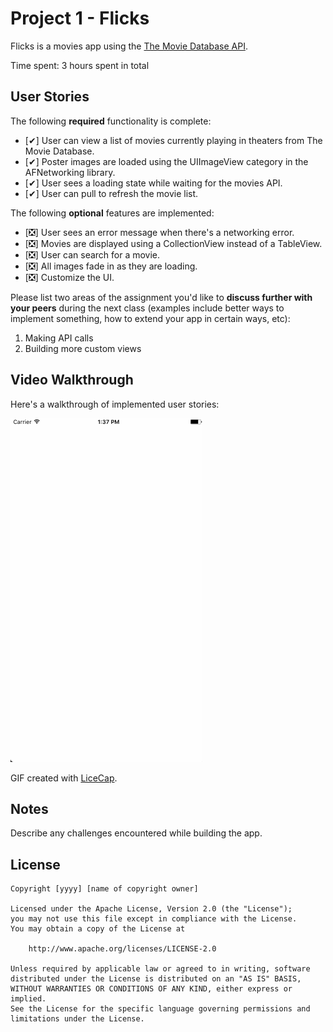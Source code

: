 # Project 1 - Flicks

Flicks is a movies app using the [The Movie Database API](http://docs.themoviedb.apiary.io/#).

Time spent: 3 hours spent in total

## User Stories

The following **required** functionality is complete:

- [&#10004;] User can view a list of movies currently playing in theaters from The Movie Database.
- [&#10004;] Poster images are loaded using the UIImageView category in the AFNetworking library.
- [&#10004;] User sees a loading state while waiting for the movies API.
- [&#10004;] User can pull to refresh the movie list.

The following **optional** features are implemented:

- [&#10062;] User sees an error message when there's a networking error.
- [&#10062;] Movies are displayed using a CollectionView instead of a TableView.
- [&#10062;] User can search for a movie.
- [&#10062;] All images fade in as they are loading.
- [&#10062;] Customize the UI.

Please list two areas of the assignment you'd like to **discuss further with your peers** during the next class (examples include better ways to implement something, how to extend your app in certain ways, etc):

1. Making API calls
2. Building more custom views

## Video Walkthrough 

Here's a walkthrough of implemented user stories:

<img src='https://github.com/sammanthp007/Flicks/blob/master/screenshot.gif' title='Video Walkthrough' width='' alt='Video Walkthrough' />

GIF created with [LiceCap](http://www.cockos.com/licecap/).

## Notes

Describe any challenges encountered while building the app.

## License

    Copyright [yyyy] [name of copyright owner]

    Licensed under the Apache License, Version 2.0 (the "License");
    you may not use this file except in compliance with the License.
    You may obtain a copy of the License at

        http://www.apache.org/licenses/LICENSE-2.0

    Unless required by applicable law or agreed to in writing, software
    distributed under the License is distributed on an "AS IS" BASIS,
    WITHOUT WARRANTIES OR CONDITIONS OF ANY KIND, either express or implied.
    See the License for the specific language governing permissions and
    limitations under the License.
